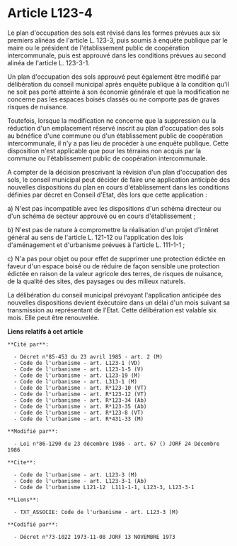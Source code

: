 # Article L123-4

Le plan d'occupation des sols est révisé dans les formes prévues aux six premiers alinéas de l'article L. 123-3, puis soumis
à enquête publique par le maire ou le président de l'établissement public de coopération intercommunale, puis est approuvé
dans les conditions prévues au second alinéa de l'article L. 123-3-1.

Un plan d'occupation des sols approuvé peut également être modifié par délibération du conseil municipal après enquête
publique à la condition qu'il ne soit pas porté atteinte à son économie générale et que la modification ne concerne pas les
espaces boisés classés ou ne comporte pas de graves risques de nuisance.

Toutefois, lorsque la modification ne concerne que la suppression ou la réduction d'un emplacement réservé inscrit au plan
d'occupation des sols au bénéfice d'une commune ou d'un établissement public de coopération intercommunale, il n'y a pas lieu
de procéder à une enquête publique. Cette disposition n'est applicable  que pour les térrains non acquis par la commune ou
l'établissement public de coopération intercommunale.

A compter de la décision prescrivant la révision d'un plan d'occupation des sols, le conseil municipal peut décider de faire
une application anticipée des nouvelles dispositions du plan en cours d'établissement dans les conditions définies par décret
en Conseil d'Etat, dès lors que cette application :

a) N'est pas incompatible avec les dispositions d'un schéma directeur ou d'un schéma de secteur approuvé ou en cours
d'établissement ;

b) N'est pas de nature à compromettre la réalisation d'un projet d'intêret général au sens de l'article L. 121-12 ou
l'application des lois d'aménagement et d'urbanisme prévues à l'article L. 111-1-1 ;

c) N'a pas pour objet ou pour effet de supprimer une protection édictée en faveur d'un espace boisé ou de réduire de façon
sensible une protection édictée en raison de la valeur agricole des terres, de risques de nuisance, de la qualité des sites,
des paysages ou des milieux naturels.

La délibération du conseil municipal prévoyant l'application anticipée des nouvelles dispositions devient éxécutoire dans un
délai d'un mois suivant sa transmission au représentant de l'Etat. Cette délibération est valable six mois. Elle peut être
renouvelée.

**Liens relatifs à cet article**

	**Cité par**:

	  - Décret n°85-453 du 23 avril 1985 - art. 2 (M)
	  - Code de l'urbanisme - art. L123-1 (VD)
	  - Code de l'urbanisme - art. L123-1-5 (V)
	  - Code de l'urbanisme - art. L123-19 (M)
	  - Code de l'urbanisme - art. L313-1 (M)
	  - Code de l'urbanisme - art. R*123-10 (VT)
	  - Code de l'urbanisme - art. R*123-12 (VT)
	  - Code de l'urbanisme - art. R*123-34 (Ab)
	  - Code de l'urbanisme - art. R*123-35 (Ab)
	  - Code de l'urbanisme - art. R*123-8 (VT)
	  - Code de l'urbanisme - art. R*431-33 (M)

	**Modifié par**:

	  - Loi n°86-1290 du 23 décembre 1986 - art. 67 () JORF 24 Décembre 1986

	**Cite**:

	  - Code de l'urbanisme - art. L123-3 (M)
	  - Code de l'urbanisme - art. L123-3-1 (Ab)
	  - Code de l'urbanisme L121-12  L111-1-1, L123-3, L123-3-1

	**Liens**:

	  - TXT_ASSOCIE: Code de l'urbanisme - art. L123-3 (M)

	**Codifié par**:

	  - Décret n°73-1022 1973-11-08 JORF 13 NOVEMBRE 1973
